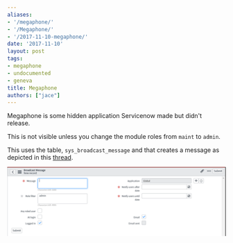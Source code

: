 ```yaml
---
aliases:
- '/megaphone/'
- '/Megaphone/'
- '/2017-11-10-megaphone/'
date: '2017-11-10'
layout: post
tags:
- megaphone
- undocumented
- geneva
title: Megaphone
authors: ["jace"]
---
```


Megaphone is some hidden application Servicenow made but didn't release.

This is not visible unless you change the module roles from `maint` to
`admin`.

This uses the table, `sys_broadcast_message` and that creates a message
as depicted in this
[thread](https://community.servicenow.com/message/1193491#1193491).

![Screenshot](./megaphone-screenshot.png)
